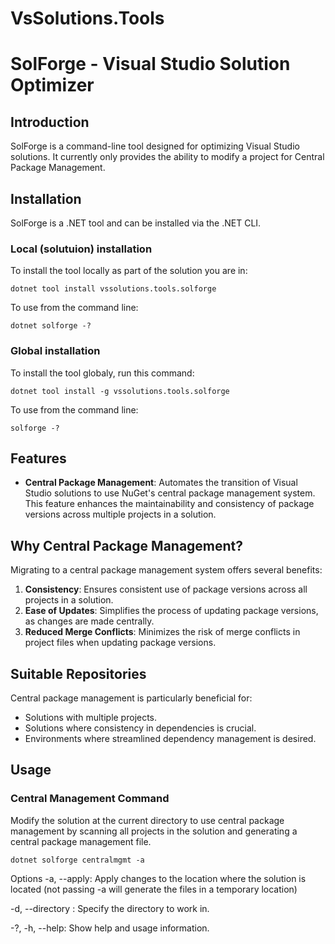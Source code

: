# VsSolutions.Tools

# SolForge - Visual Studio Solution Optimizer

## Introduction

SolForge is a command-line tool designed for optimizing Visual Studio solutions. It currently only provides the ability to modify a project for Central Package Management.

## Installation

SolForge is a .NET tool and can be installed via the .NET CLI.

### Local (solutuion) installation
To install the tool locally as part of the solution you are in:
```shell
dotnet tool install vssolutions.tools.solforge
```
To use from the command line:

```shell
dotnet solforge -?
```

### Global installation
To install the tool globaly, run this command:

```shell
dotnet tool install -g vssolutions.tools.solforge
```
To use from the command line:

```shell
solforge -?
```


## Features

- **Central Package Management**: Automates the transition of Visual Studio solutions to use NuGet's central package management system. This feature enhances the maintainability and consistency of package versions across multiple projects in a solution.

## Why Central Package Management?

Migrating to a central package management system offers several benefits:
1. **Consistency**: Ensures consistent use of package versions across all projects in a solution.
2. **Ease of Updates**: Simplifies the process of updating package versions, as changes are made centrally.
3. **Reduced Merge Conflicts**: Minimizes the risk of merge conflicts in project files when updating package versions.

## Suitable Repositories

Central package management is particularly beneficial for:
- Solutions with multiple projects.
- Solutions where consistency in dependencies is crucial.
- Environments where streamlined dependency management is desired.


## Usage

### Central Management Command

Modify the solution at the current directory to use central package management by scanning all projects in the solution and generating a central package management file.

```
dotnet solforge centralmgmt -a
```


Options
-a, --apply: Apply changes to the location where the solution is located (not passing -a will generate the files in a temporary location)

-d, --directory <directory>: Specify the directory to work in.

-?, -h, --help: Show help and usage information.
